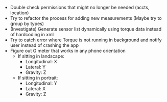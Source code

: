 - Double check permissions that might no longer be needed (accts, location)
- Try to refactor the process for adding new measurements (Maybe try to group by types)
- (Investigate) Generate sensor list dynamically using torque data instead of hardcoding in xml
- Try to catch error where Torque is not running in background and notify user instead of crashing the app
- Figure out G meter that works in any phone orientation
  - If sitting in landscape:
    - Longitudinal: X
    - Lateral: Y
    - Gravity: Z
  - If sitting in portrait:
    - Longitudinal: Y
    - Lateral: X
    - Gravity: Z
